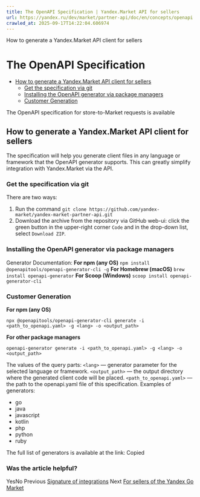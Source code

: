 ```yaml
---
title: The OpenAPI Specification | Yandex.Market API for sellers
url: https://yandex.ru/dev/market/partner-api/doc/en/concepts/openapi
crawled_at: 2025-09-17T14:22:04.606974
---
```


How to generate a Yandex.Market API client for sellers
# The OpenAPI Specification
  * [How to generate a Yandex.Market API client for sellers](https://yandex.ru/dev/market/partner-api/doc/en/concepts/en/concepts/openapi#how-to)
    * [Get the specification via git](https://yandex.ru/dev/market/partner-api/doc/en/concepts/en/concepts/openapi#git)
    * [Installing the OpenAPI generator via package managers](https://yandex.ru/dev/market/partner-api/doc/en/concepts/en/concepts/openapi#package-managers)
    * [Customer Generation](https://yandex.ru/dev/market/partner-api/doc/en/concepts/en/concepts/openapi#client-generation)


The OpenAPI specification for store-to-Market requests is available 
##  [](https://yandex.ru/dev/market/partner-api/doc/en/concepts/en/concepts/openapi#how-to)How to generate a Yandex.Market API client for sellers
The specification will help you generate client files in any language or framework that the OpenAPI generator supports. This can greatly simplify integration with Yandex.Market via the API.
###  [](https://yandex.ru/dev/market/partner-api/doc/en/concepts/en/concepts/openapi#git)Get the specification via git
There are two ways:
  1. Run the command `git clone https://github.com/yandex-market/yandex-market-partner-api.git`
  2. Download the archive from the repository via GitHub web-ui: click the green button in the upper-right corner `Code` and in the drop-down list, select `Download ZIP`.


###  [](https://yandex.ru/dev/market/partner-api/doc/en/concepts/en/concepts/openapi#package-managers)Installing the OpenAPI generator via package managers
Generator Documentation: 
**For npm (any OS)** `npm install @openapitools/openapi-generator-cli -g`
**For Homebrew (macOS)** `brew install openapi-generator`
**For Scoop (Windows)** `scoop install openapi-generator-cli`
###  [](https://yandex.ru/dev/market/partner-api/doc/en/concepts/en/concepts/openapi#client-generation)Customer Generation
**For npm (any OS)**
```
npx @openapitools/openapi-generator-cli generate -i <path_to_openapi.yaml> -g <lang> -o <output_path>

```

**For other package managers**
```
openapi-generator generate -i <path_to_openapi.yaml> -g <lang> -o <output_path>

```

The values of the query parts:
`<lang>` — generator parameter for the selected language or framework.
`<output_path>` — the output directory where the generated client code will be placed.
`<path_to_openapi.yaml>` — the path to the openapi.yaml file of this specification.
Examples of generators:
  * go
  * java
  * javascript
  * kotlin
  * php
  * python
  * ruby


The full list of generators is available at the link: 
Copied
### Was the article helpful?
YesNo
Previous
[Signature of integrations](https://yandex.ru/dev/market/partner-api/doc/en/concepts/en/concepts/integration-signing)
Next
[For sellers of the Yandex Go Market](https://yandex.ru/dev/market/partner-api/doc/en/concepts/en/market-yandex-go-sellers)
